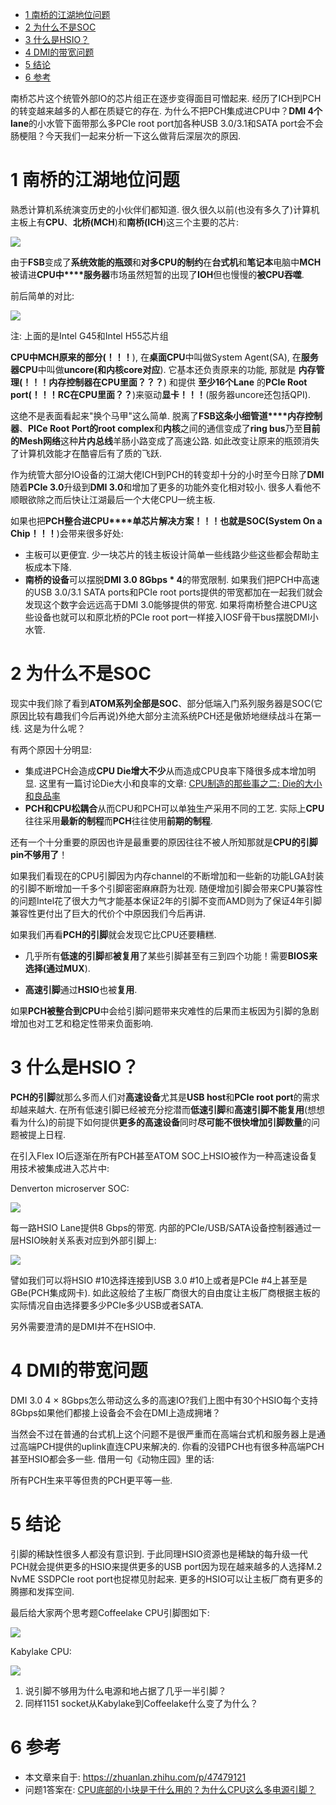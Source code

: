 
<!-- @import "[TOC]" {cmd="toc" depthFrom=1 depthTo=6 orderedList=false} -->

<!-- code_chunk_output -->

* [1 南桥的江湖地位问题](#1-南桥的江湖地位问题)
* [2 为什么不是SOC](#2-为什么不是soc)
* [3 什么是HSIO？](#3-什么是hsio)
* [4 DMI的带宽问题](#4-dmi的带宽问题)
* [5 结论](#5-结论)
* [6 参考](#6-参考)

<!-- /code_chunk_output -->

南桥芯片这个统管外部IO的芯片组正在逐步变得面目可憎起来. 经历了ICH到PCH的转变越来越多的人都在质疑它的存在. 为什么不把PCH集成进CPU中？**DMI 4个lane**的小水管下面带那么多PCIe root port加各种USB 3.0/3.1和SATA port会不会肠梗阻？今天我们一起来分析一下这么做背后深层次的原因. 

# 1 南桥的江湖地位问题

熟悉计算机系统演变历史的小伙伴们都知道. 很久很久以前(也没有多久了)计算机主板上有**CPU**、**北桥(MCH**)和**南桥(ICH**)这三个主要的芯片: 

![](./images/2019-04-22-16-59-59.png)

由于**FSB**变成了**系统效能的瓶颈**和**对多CPU的制约**在**台式机**和**笔记本**电脑中**MCH**被请进**CPU中****服务器**市场虽然短暂的出现了**IOH**但也慢慢的**被CPU吞噬**. 

前后简单的对比:

![](./images/2019-04-22-17-01-31.png)

注: 上面的是Intel G45和Intel H55芯片组

**CPU中MCH原来的部分(！！！**), 在**桌面CPU**中叫做System Agent(SA), 在**服务器CPU**中叫做**uncore(和内核core对应**). 它基本还负责原来的功能, 那就是 **内存管理(！！！内存控制器在CPU里面？？？**) 和提供 **至少16个Lane** 的**PCIe Root port(！！！RC在CPU里面？？**)来驱动**显卡！！！**(服务器uncore还包括QPI). 

这绝不是表面看起来"换个马甲"这么简单. 脱离了**FSB这条小细管道****内存控制器**、**PICe Root Port的root complex**和**内核**之间的通信变成了**ring bus**乃至**目前的Mesh网络**这种**片内总线**羊肠小路变成了高速公路. 如此改变让原来的瓶颈消失了计算机效能才在酷睿后有了质的飞跃. 

作为统管大部分IO设备的江湖大佬ICH到PCH的转变却十分的小时至今日除了**DMI**随着**PCIe 3.0**升级到**DMI 3.0**和增加了更多的功能外变化相对较小. 很多人看他不顺眼欲除之而后快让江湖最后一个大佬CPU一统主板. 

如果也把**PCH整合进CPU****单芯片解决方案！！！**也就是**SOC(System On a Chip！！！**)会带来很多好处: 

- 主板可以更便宜. 少一块芯片的钱主板设计简单一些线路少些这些都会帮助主板成本下降. 
- **南桥的设备**可以摆脱**DMI 3.0 8Gbps \* 4**的带宽限制. 如果我们把PCH中高速的USB 3.0/3.1 SATA ports和PCIe root ports提供的带宽都加在一起我们就会发现这个数字会远远高于DMI 3.0能够提供的带宽. 如果将南桥整合进CPU这些设备也就可以和原北桥的PCIe root port一样接入IOSF骨干bus摆脱DMI小水管. 

# 2 为什么不是SOC

现实中我们除了看到**ATOM系列全部是SOC**、部分低端入门系列服务器是SOC(它原因比较有趣我们今后再说)外绝大部分主流系统PCH还是傲娇地继续战斗在第一线. 这是为什么呢？

有两个原因十分明显: 

- 集成进PCH会造成**CPU Die增大不少**从而造成CPU良率下降很多成本增加明显. 这里有一篇讨论Die大小和良率的文章: [CPU制造的那些事之二: Die的大小和良品率](https://zhuanlan.zhihu.com/p/29767262)
- **PCH和CPU松耦合**从而CPU和PCH可以单独生产采用不同的工艺. 实际上**CPU**往往采用**最新的制程**而**PCH**往往使用**前期的制程**. 

还有一个十分重要的原因也许是最重要的原因往往不被人所知那就是**CPU的引脚pin不够用了**！

如果我们看现在的CPU引脚因为内存channel的不断增加和一些新的功能LGA封装的引脚不断增加一千多个引脚密密麻麻蔚为壮观. 随便增加引脚会带来CPU兼容性的问题Intel花了很大力气才能基本保证2年的引脚不变而AMD则为了保证4年引脚兼容性更付出了巨大的代价个中原因我们今后再讲. 

如果我们再看**PCH的引脚**就会发现它比CPU还要糟糕. 

- 几乎所有**低速的引脚**都**被复用**了某些引脚甚至有三到四个功能！需要**BIOS来选择(通过MUX**). 

- **高速引脚**通过**HSIO**也被**复用**. 

如果**PCH被整合到CPU**中会给引脚问题带来灾难性的后果而主板因为引脚的急剧增加也对工艺和稳定性带来负面影响. 

# 3 什么是HSIO？

**PCH的引脚**就那么多而人们对**高速设备**尤其是**USB host**和**PCIe root port**的需求却越来越大. 在所有低速引脚已经被充分挖潜而**低速引脚**和**高速引脚不能复用**(想想看为什么)的前提下如何提供**更多的高速设备**同时**尽可能不很快增加引脚数量**的问题被提上日程. 

在引入Flex IO后逐渐在所有PCH甚至ATOM SOC上HSIO被作为一种高速设备复用技术被集成进入芯片中: 

Denverton microserver SOC:

![](./images/2019-04-22-17-35-09.png)

每一路HSIO Lane提供8 Gbps的带宽. 内部的PCIe/USB/SATA设备控制器通过一层HSIO映射关系表对应到外部引脚上: 

![](./images/2019-04-22-17-35-33.png)

譬如我们可以将HSIO \#10选择连接到USB 3.0 \#10上或者是PCIe \#4上甚至是GBe(PCH集成网卡). 如此这般给了主板厂商很大的自由度让主板厂商根据主板的实际情况自由选择要多少PCIe多少USB或者SATA. 

另外需要澄清的是DMI并不在HSIO中. 

# 4 DMI的带宽问题

DMI 3.0 4 × 8Gbps怎么带动这么多的高速IO?我们上图中有30个HSIO每个支持8Gbps如果他们都接上设备会不会在DMI上造成拥堵？

当然会不过在普通的台式机上这个问题不是很严重而在高端台式机和服务器上是通过高端PCH提供的uplink直连CPU来解决的. 你看的没错PCH也有很多种高端PCH甚至HSIO都会多一些. 借用一句《动物庄园》里的话: 

所有PCH生来平等但贵的PCH更平等一些. 

# 5 结论

引脚的稀缺性很多人都没有意识到. 于此同理HSIO资源也是稀缺的每升级一代PCH就会提供更多的HSIO来提供更多的USB port因为现在越来越多的人选择M.2 NvME SSDPCIe root port也捉襟见肘起来. 更多的HSIO可以让主板厂商有更多的腾挪和发挥空间. 

最后给大家两个思考题Coffeelake CPU引脚图如下: 

![](./images/2019-04-23-09-03-17.png)

Kabylake CPU:

![](./images/2019-04-23-09-03-33.png)

1. 说引脚不够用为什么电源和地占据了几乎一半引脚？
2. 同样1151 socket从Kabylake到Coffeelake什么变了为什么？


# 6 参考

- 本文章来自于: https://zhuanlan.zhihu.com/p/47479121
- 问题1答案在: [CPU底部的小块是干什么用的？为什么CPU这么多电源引脚？](https://zhuanlan.zhihu.com/p/48593932)